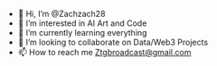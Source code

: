 - 👋 Hi, I’m @Zachzach28
- 👀 I’m interested in AI Art and Code
- 🌱 I’m currently learning everything
- 💞️ I’m looking to collaborate on Data/Web3 Projects
- 📫 How to reach me Ztgbroadcast@gmail.com

<!---
Zachzach28/Zachzach28 is a ✨ special ✨ repository because its `README.md` (this file) appears on your GitHub profile.
You can click the Preview link to take a look at your changes.
--->
